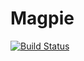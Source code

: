 # Magpie

[![Build Status](https://github.com/pchaubal/Magpie.jl/actions/workflows/CI.yml/badge.svg?branch=main)](https://github.com/pchaubal/Magpie.jl/actions/workflows/CI.yml?query=branch%3Amain)

